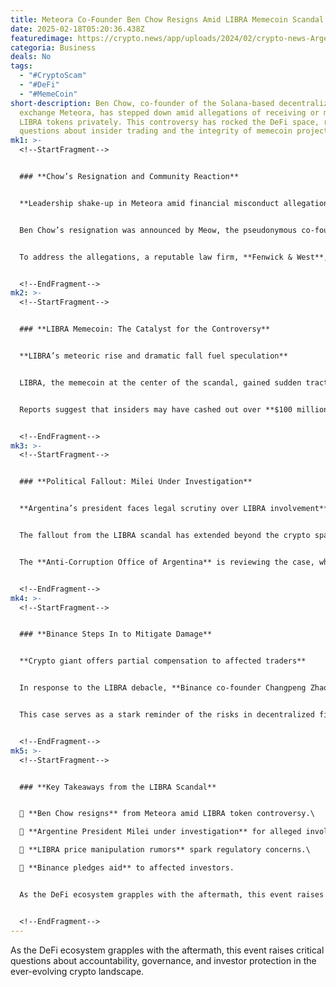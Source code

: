 ```yaml
---
title: Meteora Co-Founder Ben Chow Resigns Amid LIBRA Memecoin Scandal
date: 2025-02-18T05:20:36.438Z
featuredimage: https://crypto.news/app/uploads/2024/02/crypto-news-Argentina-option02.webp
categoria: Business
deals: No
tags:
  - "#CryptoScam"
  - "#DeFi"
  - "#MemeCoin"
short-description: Ben Chow, co-founder of the Solana-based decentralized
  exchange Meteora, has stepped down amid allegations of receiving or managing
  LIBRA tokens privately. This controversy has rocked the DeFi space, raising
  questions about insider trading and the integrity of memecoin projects.
mk1: >-
  <!--StartFragment-->


  ### **Chow’s Resignation and Community Reaction**


  **Leadership shake-up in Meteora amid financial misconduct allegations**


  Ben Chow’s resignation was announced by Meow, the pseudonymous co-founder of both Meteora and Jupiter, on X. Meow reassured the crypto community that neither project engaged in insider trading or financial misconduct. However, the controversy surrounding LIBRA has put the platforms under scrutiny.


  To address the allegations, a reputable law firm, **Fenwick & West**, has been hired to conduct an independent investigation. Meow confirmed that the findings will be made public, aiming to restore confidence among users and investors.


  <!--EndFragment-->
mk2: >-
  <!--StartFragment-->


  ### **LIBRA Memecoin: The Catalyst for the Controversy**


  **LIBRA’s meteoric rise and dramatic fall fuel speculation**


  LIBRA, the memecoin at the center of the scandal, gained sudden traction after **Argentine President Javier Milei** referenced it publicly. Following his remarks, LIBRA's value skyrocketed to over $4 before crashing below $0.50, leaving many retail investors in significant losses.


  Reports suggest that insiders may have cashed out over **$100 million**, leading to speculation of market manipulation. This incident underscores the inherent volatility and risks associated with memecoin trading, often driven by social media hype and influential endorsements.


  <!--EndFragment-->
mk3: >-
  <!--StartFragment-->


  ### **Political Fallout: Milei Under Investigation**


  **Argentina’s president faces legal scrutiny over LIBRA involvement**


  The fallout from the LIBRA scandal has extended beyond the crypto space, reaching the political arena in Argentina. Opposition leaders are now calling for **Milei’s resignation**, citing potential conflicts of interest and ethical violations.


  The **Anti-Corruption Office of Argentina** is reviewing the case, while **Federal Judge María Servini** has launched a formal legal probe. These developments have intensified debates about government figures’ involvement in speculative financial assets and their impact on market stability.


  <!--EndFragment-->
mk4: >-
  <!--StartFragment-->


  ### **Binance Steps In to Mitigate Damage**


  **Crypto giant offers partial compensation to affected traders**


  In response to the LIBRA debacle, **Binance co-founder Changpeng Zhao (CZ)** has pledged to donate **150 Binance Coin (BNB)** to assist victims of the scam. While the gesture is appreciated, many in the community argue that stronger regulatory measures are needed to prevent such incidents in the future.


  This case serves as a stark reminder of the risks in decentralized finance (DeFi) and the need for increased transparency. As the investigation unfolds, the crypto industry will be watching closely to see if any legal repercussions arise from the LIBRA collapse.


  <!--EndFragment-->
mk5: >-
  <!--StartFragment-->


  ### **Key Takeaways from the LIBRA Scandal**


  📌 **Ben Chow resigns** from Meteora amid LIBRA token controversy.\

  📌 **Argentine President Milei under investigation** for alleged involvement.\

  📌 **LIBRA price manipulation rumors** spark regulatory concerns.\

  📌 **Binance pledges aid** to affected investors.


  As the DeFi ecosystem grapples with the aftermath, this event raises critical questions about accountability, governance, and investor protection in the ever-evolving crypto landscape.


  <!--EndFragment-->
---
```

As the DeFi ecosystem grapples with the aftermath, this event raises critical questions about accountability, governance, and investor protection in the ever-evolving crypto landscape.

<!--EndFragment-->